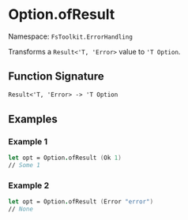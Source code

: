 # Option.ofResult

Namespace: `FsToolkit.ErrorHandling`

Transforms a `Result<'T, 'Error>` value to `'T Option`.

## Function Signature

```fsharp
Result<'T, 'Error> -> 'T Option
```

## Examples

### Example 1

```fsharp
let opt = Option.ofResult (Ok 1)
// Some 1
```

### Example 2

```fsharp
let opt = Option.ofResult (Error "error")
// None
```

